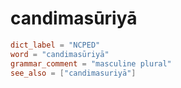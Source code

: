 # candimasūriyā

``` toml
dict_label = "NCPED"
word = "candimasūriyā"
grammar_comment = "masculine plural"
see_also = ["candimasuriyā"]
```

